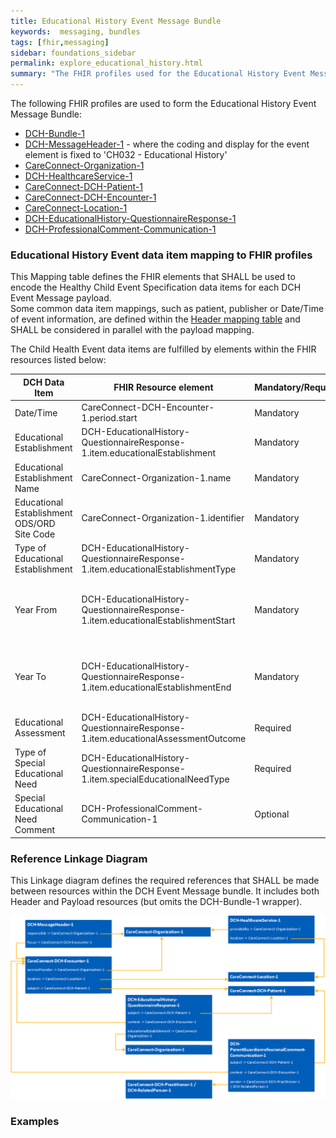 ```yaml
---
title: Educational History Event Message Bundle
keywords:  messaging, bundles
tags: [fhir,messaging]
sidebar: foundations_sidebar
permalink: explore_educational_history.html
summary: "The FHIR profiles used for the Educational History Event Message Bundle"
---
```


The following FHIR profiles are used to form the Educational History Event Message Bundle:

- [DCH-Bundle-1](https://fhir.nhs.uk/STU3/StructureDefinition/DCH-Bundle-1)
- [DCH-MessageHeader-1](https://fhir.nhs.uk/STU3/StructureDefinition/DCH-MessageHeader-1) - where the coding and display for the event element is fixed to 'CH032 - Educational History'
- [CareConnect-Organization-1](https://fhir.hl7.org.uk/STU3/StructureDefinition/CareConnect-Organization-1)
- [DCH-HealthcareService-1](https://fhir.nhs.uk/STU3/StructureDefinition/DCH-HealthcareService-1)
- [CareConnect-DCH-Patient-1](https://fhir.nhs.uk/STU3/StructureDefinition/CareConnect-DCH-Patient-1)
- [CareConnect-DCH-Encounter-1](https://fhir.nhs.uk/STU3/StructureDefinition/CareConnect-DCH-Encounter-1)
- [CareConnect-Location-1](https://fhir.hl7.org.uk/STU3/StructureDefinition/CareConnect-Location-1)
- [DCH-EducationalHistory-QuestionnaireResponse-1](https://fhir.nhs.uk/STU3/StructureDefinition/DCH-EducationalHistory-QuestionnaireResponse-1)
- [DCH-ProfessionalComment-Communication-1](https://fhir.nhs.uk/STU3/StructureDefinition/DCH-ProfessionalComment-Communication-1)

### Educational History Event data item mapping to FHIR profiles ###

This Mapping table defines the FHIR elements that SHALL be used to encode the Healthy Child Event Specification data items for each DCH Event Message payload.  
Some common data item mappings, such as patient, publisher or Date/Time of event information, are defined within the [Header mapping table](explore_event_header_design.html) and SHALL be considered in parallel with the payload mapping.

The Child Health Event data items are fulfilled by elements within the FHIR resources listed below:

| DCH Data Item                                | FHIR Resource element                                                             | Mandatory/Required/Optional |             |
|----------------------------------------------|-----------------------------------------------------------------------------------|-----------------------------|-------------|
| Date/Time                                    | CareConnect-DCH-Encounter-1.period.start                                          | Mandatory                   |             |
| Educational Establishment                    | DCH-EducationalHistory-QuestionnaireResponse-1.item.educationalEstablishment      | Mandatory                   |             |
| Educational Establishment Name               | CareConnect-Organization-1.name                                                   | Mandatory                   |             |
| Educational Establishment ODS/ORD Site Code  | CareConnect-Organization-1.identifier                                             | Mandatory                   |             |
| Type of Educational Establishment  | DCH-EducationalHistory-QuestionnaireResponse-1.item.educationalEstablishmentType            | Mandatory                   |             |
| Year From                          | DCH-EducationalHistory-QuestionnaireResponse-1.item.educationalEstablishmentStart           | Mandatory                   | Only the Year part of the date is required  |
| Year To                            | DCH-EducationalHistory-QuestionnaireResponse-1.item.educationalEstablishmentEnd             | Mandatory                   | Only the Year part of the date is required  |
| Educational Assessment             | DCH-EducationalHistory-QuestionnaireResponse-1.item.educationalAssessmentOutcome            | Required                    |             |
| Type of Special Educational Need   | DCH-EducationalHistory-QuestionnaireResponse-1.item.specialEducationalNeedType              | Required                    |             |
| Special Educational Need Comment   | DCH-ProfessionalComment-Communication-1                                                     | Optional                    |             |


### Reference Linkage Diagram ###

This Linkage diagram defines the required references that SHALL be made between resources within the DCH Event Message bundle. It includes both Header and Payload resources (but omits the DCH-Bundle-1 wrapper).

<img src="images/explore/EducationalHistory.png">

### Examples ###

<script src="https://gist.github.com/IOPS-DEV/"></script>

<script src="https://gist.github.com/IOPS-DEV/"></script>